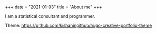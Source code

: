 +++
date = "2021-01-03"
title = "About me"
+++

I am a statistical consultant and programmer. 

Theme: <https://github.com/kishaningithub/hugo-creative-portfolio-theme>

[1]: /img/about.jpg
